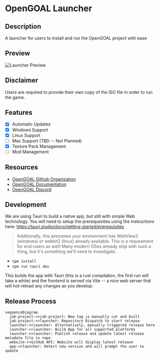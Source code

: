 # OpenGOAL Launcher

## Description

A launcher for users to install and run the OpenGOAL project with ease

## Preview

![Launcher Preview](https://user-images.githubusercontent.com/86533397/193725375-a75dbeb0-d9f3-4e14-bf67-d872f89d11c2.png)

## Disclaimer

Users are required to provide their own copy of the ISO file in order to run the game.

## Features

- [x] Automatic Updates
- [x] Windows Support
- [x] Linux Support
- [ ] Mac Support (TBD -- Not Planned)
- [x] Texture Pack Management
- [ ] Mod Management

## Resources

- [OpenGOAL Github Organization](https://github.com/open-goal/)
- [OpenGOAL Documentation](https://opengoal.dev/)
- [OpenGOAL Discord](https://discord.gg/twBEFbMnqw)

## Development

We are using Tauri to build a native app, but still with simple Web technology. You will need to setup the prerequesites using the instructions here: https://tauri.studio/docs/getting-started/prerequisites

> Additionally, this presumes your environment has WebView2 (windows) or webkit2 (linux) already available. This is a requirement for end-users as well! Many modern OSes already ship with such a thing, but it's something we'll need to investigate.

- `npm install`
- `npm run tauri dev`

This builds the app with Tauri (this is a rust compilation, the first run will take a while) and the frontend is served via Vite -- a nice web server that will hot-reload any changes as you develop.

## Release Process

```mermaid
sequenceDiagram
  jak-project->>jak-project: New tag is manually cut and built
  jak-project->>launcher: Repository Dispatch to start release
  launcher->>launcher: Alternatively, manually triggered release here
  launcher->>launcher: Build App for all supported platforms
  launcher->>launcher: Publish release and update latest release metadata file in repo
  website->>GitHub API: Website will display latest release
  app->>launcher: Detect new version and will prompt the user to update
```
